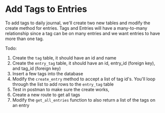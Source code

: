 # Add Tags to Entries
To add tags to daily journal, we'll create two new tables and modify the create method for entries. Tags and Entries will have a many-to-many relationship since a tag can be on many entries and we want entries to have more than one tag.

Todo:
1. Create the `tag` table, it should have an id and name
1. Create the `entry_tag` table, it should have an id, entry_id (foreign key), and tag_id (foreign key)
1. Insert a few tags into the database
1. Modify the `create_entry` method to accept a list of tag id's. You'll loop through the list to add rows to the `entry_tag` table 
1. Test in postman to make sure the create works, 
1. Create a new route to get all tags
1. Modify the `get_all_entries` function to also return a list of the tags on an entry

